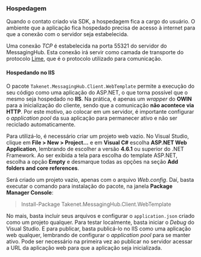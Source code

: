### Hospedagem

Quando o contato criado via SDK, a hospedagem fica a cargo do usuário. O ambiente que a aplicação fica hospedado precisa de acesso à internet para que a conexão com o servidor seja estabelecida.

Uma conexão *TCP* é estabelecida na porta 55321 do servidor do MessagingHub. Esta conexão irá servir como camada de transporte do protocolo [Lime](http://limeprotocol.org/), que é o protocolo utilizado para comunicação.

#### Hospedando no IIS

O pacote `Takenet.MessagingHub.Client.WebTemplate` permite a execução do seu código como uma aplicação do ASP.NET, o que torna possível que o mesmo seja hospedado no **IIS**. Na prática, é apenas um *wrapper* do **OWIN** para a inicialização do cliente, sendo que a comunicação **não acontece via HTTP**. Por este motivo, ao colocar em um servidor, é importante configurar o *application pool* da sua aplicação para permanecer ativo e não ser reciclado automaticamente.

Para utilizá-lo, é necessário criar um projeto web vazio. No Visual Studio, clique em **File > New > Project...** e em **Visual C#** escolha **ASP.NET Web Application**, lembrando de escolher a versão **4.6.1** ou superior do .NET Framework. Ao ser exibida a tela para escolha do template ASP.NET, escolha a opção **Empty** e desmarque todas as opções na seção **Add folders and core references**.

Será criado um projeto vazio, apenas com o arquivo *Web.config*. Daí, basta executar o comando para instalação do pacote, na janela **Package Manager Console**:

> Install-Package Takenet.MessagingHub.Client.WebTemplate

No mais, basta incluir seus arquivos e configurar o `application.json` criado como um projeto qualquer. Para testar localmente, basta iniciar o *Debug* do Visual Studio. E para publicar, basta publicá-lo no IIS como uma aplicação web qualquer, lembrando de configurar o *application pool* para se manter ativo. Pode ser necessário na primeira vez ao publicar no servidor acessar a URL da aplicação web para que a aplicação seja inicializada.
